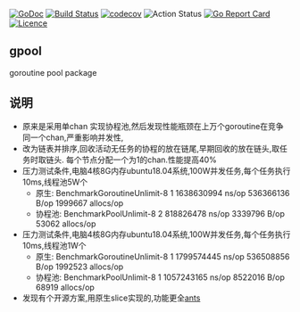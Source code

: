 [![GoDoc](https://godoc.org/github.com/thinkgos/gpool?status.svg)](https://godoc.org/github.com/thinkgos/gpool)
[![Build Status](https://travis-ci.org/thinkgos/gpool.svg?branch=master)](https://travis-ci.org/thinkgos/gpool)
[![codecov](https://codecov.io/gh/thinkgos/gpool/branch/master/graph/badge.svg)](https://codecov.io/gh/thinkgos/gpool)
![Action Status](https://github.com/thinkgos/gpool/workflows/Go/badge.svg)
[![Go Report Card](https://goreportcard.com/badge/github.com/thinkgos/gpool)](https://goreportcard.com/report/github.com/thinkgos/gpool)
[![Licence](https://img.shields.io/github/license/thinkgos/gpool)](https://raw.githubusercontent.com/thinkgos/gpool/master/LICENSE)
## gpool
goroutine pool package

## 说明
 - 原来是采用单chan 实现协程池,然后发现性能瓶颈在上万个goroutine在竞争同一个chan,严重影响并发性,
 - 改为链表并排序,回收活动无任务的协程的放在链尾,早期回收的放在链头,取任务时取链头. 每个节点分配一个为1的chan.性能提高40%
 - 压力测试条件,电脑4核8G内存ubuntu18.04系统,100W并发任务,每个任务执行10ms,线程池5W个
   - 原生:   BenchmarkGoroutineUnlimit-8   	   1	1638630994 ns/op	536366136 B/op	 1999667 allocs/op
   - 协程池: BenchmarkPoolUnlimit-8   	       2	 818826478 ns/op	 3339796 B/op	   53062 allocs/op
 - 压力测试条件,电脑4核8G内存ubuntu18.04系统,100W并发任务,每个任务执行10ms,线程池1W个
   - 原生:   BenchmarkGoroutineUnlimit-8   	   1	1799574445 ns/op	536508856 B/op	 1992523 allocs/op
   - 协程池: BenchmarkPoolUnlimit-8   	       1	1057243165 ns/op	 8522016 B/op	   68919 allocs/op
 - 发现有个开源方案,用原生slice实现的,功能更全[ants](https://github.com/panjf2000/ants)